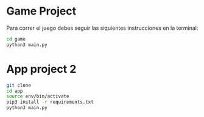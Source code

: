 # Game Project

Para correr el juego debes seguir las siquientes instrucciones en la terminal:

```sh
cd game
python3 main.py

```


# App project 2

```sh
git clone
cd app
source env/bin/activate
pip3 install -r requirements.txt
python3 main.py

```



